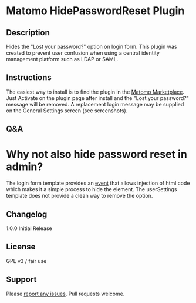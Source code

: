 # Matomo HidePasswordReset Plugin

## Description

Hides the "Lost your password?" option on login form. This plugin was created to prevent user confusion when using a central identity management platform such as LDAP or SAML.

## Instructions
The easiest way to install is to find the plugin in the [Matomo Marketplace](https://plugins.matomo.org/).
Just Activate on the plugin page after install and the "Lost your password?" message will be removed.
A replacement login message may be supplied on the General Settings screen (see screenshots).

## Q&A
# Why not also hide password reset in admin?
The login form template provides an [event](https://developer.matomo.org/guides/events) that allows injection of html code which makes it a simple process to hide the element.
The userSettings template does not provide a clean way to remove the option.


## Changelog
1.0.0 Initial Release

## License
GPL v3 / fair use

## Support
Please [report any issues](https://github.com/jbrule/matomoplugin-HidePasswordReset/issues). Pull requests welcome.